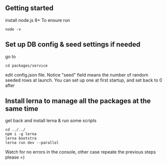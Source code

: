 ## Getting started
install node.js 8+
To ensure run 
```
node -v
```

## Set up DB config & seed settings if needed
go to
```
cd packages/service
```
edit config.json file.
Notice "seed" field means the number of random seeded rows at launch.
You can set up one at first startup, and set back to 0 after


## Install lerna to manage all the packages at the same time
get back and install lerna & run some scripts
```
cd ../../
npm i -g lerna
lerna bootstra
lerna run dev --parallel
```
Watch for no errors in the console, other case repeate the previous steps please =)

